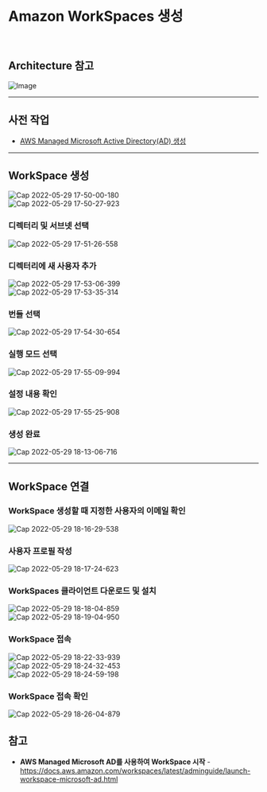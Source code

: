 # Amazon WorkSpaces 생성

<br/>

## Architecture 참고
![Image](https://user-images.githubusercontent.com/46125158/170857203-b93be72b-6854-4746-8ea4-248c125078f9.png)

<hr>

## 사전 작업
- [AWS Managed Microsoft Active Directory(AD) 생성](https://github.com/kva231/AWS-Tech-Note/blob/master/Security%2C%20Identity%2C%20%26%20Compliance/AWS%20Directory%20Service/AWS%20Managed%20Microsoft%20Active%20Directory(AD)%20%EC%83%9D%EC%84%B1.md)

<hr>

## WorkSpace 생성
![Cap 2022-05-29 17-50-00-180](https://user-images.githubusercontent.com/46125158/170989803-15a5ac6b-7e6e-4c06-a0cc-ad4488c55389.png)  
![Cap 2022-05-29 17-50-27-923](https://user-images.githubusercontent.com/46125158/170989849-278b6f9b-321b-4967-8a28-1885c28680ac.png)  

### 디렉터리 및 서브넷 선택
![Cap 2022-05-29 17-51-26-558](https://user-images.githubusercontent.com/46125158/170990040-e7bfc444-0af8-4703-b675-c34f5aab67a8.png)  

### 디렉터리에 새 사용자 추가
![Cap 2022-05-29 17-53-06-399](https://user-images.githubusercontent.com/46125158/170990073-b87512d2-6f5b-4c7c-a436-ec11139fb670.png)  
![Cap 2022-05-29 17-53-35-314](https://user-images.githubusercontent.com/46125158/170990082-3ef4216c-2eb9-466d-8939-d4a481f3041e.png)  

### 번들 선택
![Cap 2022-05-29 17-54-30-654](https://user-images.githubusercontent.com/46125158/170990114-53ee8948-537e-4e65-92e1-c769a3ad84d0.png)  

### 실행 모드 선택
![Cap 2022-05-29 17-55-09-994](https://user-images.githubusercontent.com/46125158/170990150-7b5be1ad-54a2-42b3-8356-ffd56e320acc.png)  

### 설정 내용 확인
![Cap 2022-05-29 17-55-25-908](https://user-images.githubusercontent.com/46125158/170990172-b77efe52-3b78-4214-a390-1f1ab7d57a98.png)  

### 생성 완료
![Cap 2022-05-29 18-13-06-716](https://user-images.githubusercontent.com/46125158/170990189-742176b8-120f-4407-8efe-6fb402c1e4e9.png)  

<hr>

## WorkSpace 연결
### WorkSpace 생성할 때 지정한 사용자의 이메일 확인
![Cap 2022-05-29 18-16-29-538](https://user-images.githubusercontent.com/46125158/170991529-17d2ca58-e0e9-4bf3-8b16-da81c187c1a4.png)  

### 사용자 프로필 작성
![Cap 2022-05-29 18-17-24-623](https://user-images.githubusercontent.com/46125158/170991554-606e3bec-7289-4d52-9f71-b98998f93ae3.png)  

### WorkSpaces 클라이언트 다운로드 및 설치
![Cap 2022-05-29 18-18-04-859](https://user-images.githubusercontent.com/46125158/170991597-f5056584-9289-413e-bb11-dda26922625b.png)  
![Cap 2022-05-29 18-19-04-950](https://user-images.githubusercontent.com/46125158/170991628-1e4dd4b9-7b94-4762-a74e-315c7144e56b.png)  

### WorkSpace 접속
![Cap 2022-05-29 18-22-33-939](https://user-images.githubusercontent.com/46125158/170991665-04e23fb1-cc5d-4e85-b28a-2ce7e9b55eb1.png)  
![Cap 2022-05-29 18-24-32-453](https://user-images.githubusercontent.com/46125158/170991678-7e9ede48-b7a8-4525-a4b5-414677eedb1c.png)  
![Cap 2022-05-29 18-24-59-198](https://user-images.githubusercontent.com/46125158/170991684-24a005de-2b14-40bb-a1a4-7cd7c5449b28.png)  

### WorkSpace 접속 확인
![Cap 2022-05-29 18-26-04-879](https://user-images.githubusercontent.com/46125158/170991706-75542c9f-1811-48e6-aa71-a7d6467531af.png)  



## 참고
- **AWS Managed Microsoft AD를 사용하여 WorkSpace 시작** - https://docs.aws.amazon.com/workspaces/latest/adminguide/launch-workspace-microsoft-ad.html
